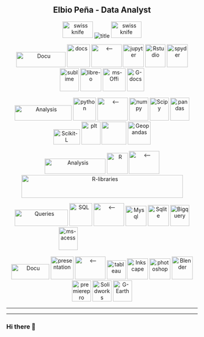 <H2 align="center"> Elbio Peña - Data Analyst </H3>
<p align="center">
 <img alt="swiss knife" src="https://user-images.githubusercontent.com/110791809/201522585-06804049-f418-441a-a73a-847abc462f73.gif" width="80" height="43">
 <img alt="title" src="https://user-images.githubusercontent.com/110791809/202304398-175faff1-974f-4c63-9040-a5aed3ee955e.png">
 <img alt="swiss knife" src="https://user-images.githubusercontent.com/110791809/201522585-06804049-f418-441a-a73a-847abc462f73.gif" width="80" height="43" >
</p>
<div  align="center" backgroun="#ccddcc"> 
<p>
  <img alt="Docu" src="https://user-images.githubusercontent.com/110791809/202341861-8f7bd92f-3055-4a45-88db-7020a36f96da.png" width=130 height=40>
  <img alt="docs" src="https://user-images.githubusercontent.com/110791809/201526502-18edea89-bfe7-4843-9089-58c1c268a256.png" width="60" height="60" >
  <img alt="<--" src="https://user-images.githubusercontent.com/110791809/202056244-49761759-68ed-4cb5-a925-21076212d254.jpg" width=80 height=60>
  <img alt="jupyter" src="https://user-images.githubusercontent.com/110791809/201928917-9f346895-3cbf-4c14-bad6-4aaac3ca6122.png" width=55 height=60>
  <img alt="Rstudio" src="https://user-images.githubusercontent.com/110791809/201929062-d01c4c35-24b0-4b64-b869-b586fb10e9f7.png" width=53 height=60>
  <img alt="spyder" src="https://user-images.githubusercontent.com/110791809/201931871-98a1837a-858c-476b-818e-b15812980c44.png" width=55 height=60>
  <img alt="sublime"src="https://user-images.githubusercontent.com/110791809/201934316-6d7fea8b-f92d-4e07-84eb-5f62a44d5061.png" width=50 height=60>
  <img alt="libre-o" src="https://user-images.githubusercontent.com/110791809/202013555-f3e6acce-962e-4e76-bb53-d93ab8b4d4e6.png" width=55 height=60>
  <img alt="ms-Offi" src="https://user-images.githubusercontent.com/110791809/202021108-689bb031-d84b-456f-bafc-4df545598459.png" width=60 height=60>
  <img alt="G-docs" src="https://user-images.githubusercontent.com/110791809/202031081-287dc0ac-3307-4bfe-87e4-e2c8654f75b3.png" width=45 height=60>
</p>
<p>
  <img alt="Analysis" src="https://user-images.githubusercontent.com/110791809/202342965-55fd7108-e0fe-42f4-aac2-c7e3d9f8d50b.png" width=150 height=40>
  <img alt="python" src="https://user-images.githubusercontent.com/110791809/201528672-70a4a688-015a-4591-9615-f1eb864837f9.jpg" width="60" height="60">
  <img alt="<--" src="https://user-images.githubusercontent.com/110791809/202056244-49761759-68ed-4cb5-a925-21076212d254.jpg" width=80 height=60>
  <img alt="numpy" src="https://user-images.githubusercontent.com/110791809/202039116-3f118ad8-332f-4252-940e-aa4e8509412d.png" width=50 height=60>
  <img alt="Scipy" src="https://user-images.githubusercontent.com/110791809/202037964-924fd406-456c-45fa-b191-26c486abdf72.jpg" width=50 height=60>
  <img alt="pandas" src="https://user-images.githubusercontent.com/110791809/202039797-8e4b398e-c508-4631-9f67-70bda7354c19.png" width=50 height=60>
  <img alt="Scikit-L" src="https://user-images.githubusercontent.com/110791809/202054116-2285628c-5001-4f61-99b9-c3ed0c61e749.png" width=70 height=40>
  <img alt="plt" src="https://user-images.githubusercontent.com/110791809/202041058-b746466c-efe7-45b8-8f84-2831d1e66f94.png" width=50 height=60>
  <img al="seaborn" src="https://user-images.githubusercontent.com/110791809/202046527-074d88e8-5745-4e58-9887-ae1ad40c1719.png" width=65 height=60>
  <img alt="Geopandas" src="https://user-images.githubusercontent.com/110791809/202053294-715820fb-1bd2-4268-8146-b04ecdb6cc6a.png" width=60 height=60>
</p>
<p>
  <img alt="Analysis" src="https://user-images.githubusercontent.com/110791809/202342965-55fd7108-e0fe-42f4-aac2-c7e3d9f8d50b.png" width=160 height=40>
  <img alt="R" src="https://user-images.githubusercontent.com/110791809/201529183-9d7b3951-0d92-42f9-9430-f1a9cda00b08.jpg" width="55" height="55">
  <img alt="<--" src="https://user-images.githubusercontent.com/110791809/202056244-49761759-68ed-4cb5-a925-21076212d254.jpg" width=80 height=60>
  <img alt="R-libraries" src="https://user-images.githubusercontent.com/110791809/202172555-9073f91f-ed88-4f99-b04d-3a9a13805e45.png" width=425 height=60>
</p>
<p>
  <img alt="Queries" src="https://user-images.githubusercontent.com/110791809/202457301-3f401902-c0e0-48d1-8530-e586ff2179fe.png" width=140 height=43>
  <img alt="SQL" src="https://user-images.githubusercontent.com/110791809/202345354-c34ccbc6-9f46-43b3-b2f6-3caa1f001d04.png" width="60" height="60">
  <img alt="<--" src="https://user-images.githubusercontent.com/110791809/202056244-49761759-68ed-4cb5-a925-21076212d254.jpg" width=80 height=60>
  <img alt="Mysql" src="https://user-images.githubusercontent.com/110791809/202176175-5480fe6f-407c-4b5d-86f4-5bd71cec4543.png" width=55 height=53>
  <img alt="Sqlite" src="https://user-images.githubusercontent.com/110791809/202175610-5f5c5765-f0ac-4cbf-a6db-20164b34a7bb.png" width=55 height=55>
  <img alt="Bigquery" src="https://user-images.githubusercontent.com/110791809/202177357-ed78991c-41e4-44f7-969d-b49587860bb8.png" width=50 height=55>
  <img alt="ms-acess" src="https://user-images.githubusercontent.com/110791809/202344418-b500d934-81a2-4435-a733-aa921a67e9a7.jpg" width=50 height=60>
  <img alt="fill" src="https://user-images.githubusercontent.com/110791809/202456433-e5cd699c-90fb-44b4-8187-dca138db345e.png" width=175 height=2>
</p>
<p>
  <img alt="Docu" src="" width=100 height=40>
  <img alt= "presentation" src="https://user-images.githubusercontent.com/110791809/202204264-68025708-8a2c-4464-84af-5ab6614fd362.png" width=60 height=60>
  <img alt="<--" src="https://user-images.githubusercontent.com/110791809/202056244-49761759-68ed-4cb5-a925-21076212d254.jpg" width=80 height=60>
  <img alt="tableau" src="https://user-images.githubusercontent.com/110791809/202204387-dff64b19-4dc0-48bd-b6ec-624a6d449e2e.png" width=50 height=50>
  <img alt="Inkscape" src="https://user-images.githubusercontent.com/110791809/202286452-cde5249f-398e-4f38-9931-c7467b01cf22.png" width=55 height=55>
  <img alt="photoshop" src="https://user-images.githubusercontent.com/110791809/202286501-638ddd5d-5ccf-43f5-bb3e-a4b681284df4.png" width=55 height=55>
  <img alt="Blender" src="https://user-images.githubusercontent.com/110791809/202286626-385c2f1f-e04b-47d7-8c45-059731050bd6.png" width=55 height=60>
  <img alt="premierepro" src="https://user-images.githubusercontent.com/110791809/202286686-0e41453c-bd5b-4b5c-9aa3-9d35753985f0.png" width=50 height=55>
  <img alt="Solidworks" src="https://user-images.githubusercontent.com/110791809/202288776-f9feb07d-75ac-4db0-865b-d80d1bfcf158.jpg" width=50 height=55>
  <img alt="G-Earth" src="https://user-images.githubusercontent.com/110791809/202292972-5431af0b-afb4-4d3a-bab3-bef927f4d473.png" width=50 height=55>
</p>
</div> 
<hr size="3" nonshade>
<hline>

---

### Hi there 👋

<!--
**elbiop/elbiop** is a ✨ _special_ ✨ repository because its `README.md` (this file) appears on your GitHub profile.

Here are some ideas to get you started:

- 🔭 I’m currently working on ...
- 🌱 I’m currently learning ...
- 👯 I’m looking to collaborate on ...
- 🤔 I’m looking for help with ...
- 💬 Ask me about ...
- 📫 How to reach me: ...
- 😄 Pronouns: ...
- ⚡ Fun fact: ...
-->
